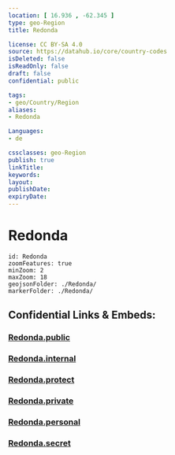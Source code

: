 ```yaml
---
location: [ 16.936 , -62.345 ] 
type: geo-Region
title: Redonda

license: CC BY-SA 4.0
source: https://datahub.io/core/country-codes
isDeleted: false
isReadOnly: false
draft: false
confidential: public

tags:
- geo/Country/Region
aliases:
- Redonda

Languages:
- de

cssclasses: geo-Region
publish: true
linkTitle: 
keywords: 
layout: 
publishDate: 
expiryDate: 
---
```


# Redonda

```leaflet
id: Redonda
zoomFeatures: true 
minZoom: 2 
maxZoom: 18
geojsonFolder: ./Redonda/
markerFolder: ./Redonda/
```


## Confidential Links & Embeds: 

### [Redonda.public](/_public/\Earth\Continent\America~Caribbean\Antigua_and_Barbuda\CountiesRedonda.public.md) 

### [Redonda.internal](/_internal/\Earth\Continent\America~Caribbean\Antigua_and_Barbuda\CountiesRedonda.internal.md) 

### [Redonda.protect](/_protect/\Earth\Continent\America~Caribbean\Antigua_and_Barbuda\CountiesRedonda.protect.md) 

### [Redonda.private](/_private/\Earth\Continent\America~Caribbean\Antigua_and_Barbuda\CountiesRedonda.private.md) 

### [Redonda.personal](/_personal/\Earth\Continent\America~Caribbean\Antigua_and_Barbuda\CountiesRedonda.personal.md) 

### [Redonda.secret](/_secret/\Earth\Continent\America~Caribbean\Antigua_and_Barbuda\CountiesRedonda.secret.md)

